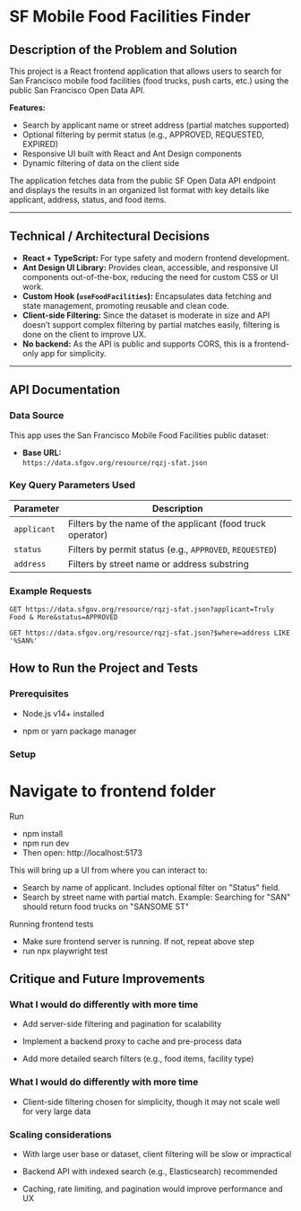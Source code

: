 # SF Mobile Food Facilities Finder

## Description of the Problem and Solution

This project is a React frontend application that allows users to search for San Francisco mobile food facilities (food trucks, push carts, etc.) using the public San Francisco Open Data API.

**Features:**

- Search by applicant name or street address (partial matches supported)
- Optional filtering by permit status (e.g., APPROVED, REQUESTED, EXPIRED)
- Responsive UI built with React and Ant Design components
- Dynamic filtering of data on the client side

The application fetches data from the public SF Open Data API endpoint and displays the results in an organized list format with key details like applicant, address, status, and food items.

---

## Technical / Architectural Decisions

- **React + TypeScript:** For type safety and modern frontend development.
- **Ant Design UI Library:** Provides clean, accessible, and responsive UI components out-of-the-box, reducing the need for custom CSS or UI work.
- **Custom Hook (`useFoodFacilities`):** Encapsulates data fetching and state management, promoting reusable and clean code.
- **Client-side Filtering:** Since the dataset is moderate in size and API doesn’t support complex filtering by partial matches easily, filtering is done on the client to improve UX.
- **No backend:** As the API is public and supports CORS, this is a frontend-only app for simplicity.

---

## API Documentation

### Data Source

This app uses the San Francisco Mobile Food Facilities public dataset:

- **Base URL:**  
  `https://data.sfgov.org/resource/rqzj-sfat.json`

### Key Query Parameters Used

| Parameter   | Description                                                |
| ----------- | ---------------------------------------------------------- |
| `applicant` | Filters by the name of the applicant (food truck operator) |
| `status`    | Filters by permit status (e.g., `APPROVED`, `REQUESTED`)   |
| `address`   | Filters by street name or address substring                |

### Example Requests

```http
GET https://data.sfgov.org/resource/rqzj-sfat.json?applicant=Truly Food & More&status=APPROVED

GET https://data.sfgov.org/resource/rqzj-sfat.json?$where=address LIKE '%SAN%'
```

## How to Run the Project and Tests

### Prerequisites

- Node.js v14+ installed

- npm or yarn package manager

### Setup

# Navigate to frontend folder

Run

- npm install
- npm run dev
- Then open: http://localhost:5173

This will bring up a UI from where you can interact to:

- Search by name of applicant. Includes optional filter on "Status" field.
- Search by street name with partial match. Example: Searching for "SAN" should return food trucks on "SANSOME ST"

Running frontend tests

- Make sure frontend server is running. If not, repeat above step
- run npx playwright test

## Critique and Future Improvements

### What I would do differently with more time

- Add server-side filtering and pagination for scalability

- Implement a backend proxy to cache and pre-process data

- Add more detailed search filters (e.g., food items, facility type)

### What I would do differently with more time

- Client-side filtering chosen for simplicity, though it may not scale well for very large data

### Scaling considerations

- With large user base or dataset, client filtering will be slow or impractical

- Backend API with indexed search (e.g., Elasticsearch) recommended

- Caching, rate limiting, and pagination would improve performance and UX

```

```
